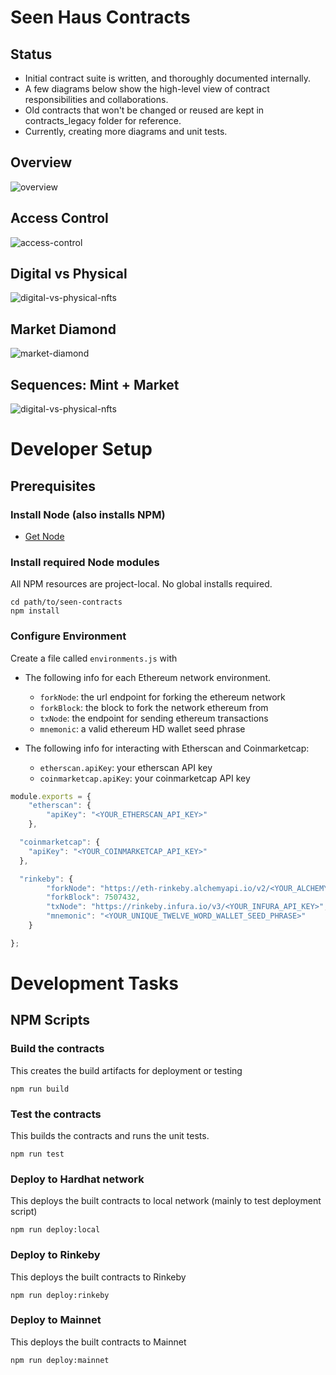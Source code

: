 # Seen Haus Contracts
## Status
  - Initial contract suite is written, and thoroughly documented internally.
  - A few diagrams below show the high-level view of contract responsibilities and collaborations.
  - Old contracts that won't be changed or reused are kept in contracts_legacy folder for reference.
  - Currently, creating more diagrams and unit tests.

## Overview
![overview](docs/images/SeenHausContractsOverview.png)

## Access Control
![access-control](docs/images/SeenHausContractAccessControl.png)

## Digital vs Physical
![digital-vs-physical-nfts](docs/images/SeenHausDigitalVsPhysicalNFTs.png)

## Market Diamond
![market-diamond](docs/images/SeenHausMarketDiamond.png)

## Sequences: Mint + Market
![digital-vs-physical-nfts](docs/images/SeenHausSequencesMintMarket.png)


# Developer Setup
## Prerequisites
### Install Node (also installs NPM)
 * [Get Node](https://nodejs.org/en/download/)

### Install required Node modules
All NPM resources are project-local. No global installs required. 

```
cd path/to/seen-contracts
npm install
```

### Configure Environment
Create a file called `environments.js` with 
- The following info for each Ethereum network environment.
  * `forkNode`: the url endpoint for forking the ethereum network
  * `forkBlock`: the block to fork the network ethereum from
  * `txNode`: the endpoint for sending ethereum transactions
  * `mnemonic`: a valid ethereum HD wallet seed phrase

- The following info for interacting with Etherscan and Coinmarketcap:
  * `etherscan.apiKey`: your etherscan API key
  * `coinmarketcap.apiKey`: your coinmarketcap API key

```javascript
module.exports = {
    "etherscan": {
        "apiKey": "<YOUR_ETHERSCAN_API_KEY>"
    },

  "coinmarketcap": {
    "apiKey": "<YOUR_COINMARKETCAP_API_KEY>"
  },

  "rinkeby": {
        "forkNode": "https://eth-rinkeby.alchemyapi.io/v2/<YOUR_ALCHEMY_API_KEY>",
        "forkBlock": 7507432,
        "txNode": "https://rinkeby.infura.io/v3/<YOUR_INFURA_API_KEY>",
        "mnemonic": "<YOUR_UNIQUE_TWELVE_WORD_WALLET_SEED_PHRASE>"
    }

};
```

# Development Tasks
## NPM Scripts
### Build the contracts
This creates the build artifacts for deployment or testing

```npm run build```

### Test the contracts
This builds the contracts and runs the unit tests.

```npm run test```

### Deploy to Hardhat network
This deploys the built contracts to local network (mainly to test deployment script)

```npm run deploy:local```


### Deploy to Rinkeby
This deploys the built contracts to Rinkeby

```npm run deploy:rinkeby```

### Deploy to Mainnet
This deploys the built contracts to Mainnet

```npm run deploy:mainnet```
